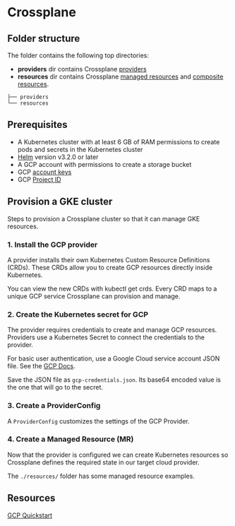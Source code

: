 # Crossplane

## Folder structure

The folder contains the following top directories:

- **providers** dir contains Crossplane [providers](https://docs.crossplane.io/v1.12/concepts/providers/)
- **resources** dir contains Crossplane [managed resources](https://docs.crossplane.io/v1.12/concepts/managed-resources/) and [composite resources](https://docs.crossplane.io/v1.12/concepts/composition/).

```text
├── providers
└── resources
```

## Prerequisites

- A Kubernetes cluster with at least 6 GB of RAM permissions to create pods and secrets in the Kubernetes cluster
- [Helm](https://helm.sh/) version v3.2.0 or later
- A GCP account with permissions to create a storage bucket
- GCP [account keys](https://cloud.google.com/iam/docs/creating-managing-service-account-keys)
- GCP [Project ID](https://support.google.com/googleapi/answer/7014113?hl=en)

## Provision a GKE cluster

Steps to provision a Crossplane cluster so that it can manage GKE resources.

### 1. Install the GCP provider

A provider installs their own Kubernetes Custom Resource Definitions (CRDs). These CRDs allow you to create GCP resources directly inside Kubernetes.

You can view the new CRDs with kubectl get crds. Every CRD maps to a unique GCP service Crossplane can provision and manage.

### 2. Create the Kubernetes secret for GCP

The provider requires credentials to create and manage GCP resources.
Providers use a Kubernetes Secret to connect the credentials to the provider.

For basic user authentication, use a Google Cloud service account JSON file.
See the [GCP Docs](https://cloud.google.com/iam/docs/creating-managing-service-account-keys).

Save the JSON file as `gcp-credentials.json`. Its base64 encoded value is the one that will go
to the secret.

### 3. Create a ProviderConfig

A `ProviderConfig` customizes the settings of the GCP Provider.

### 4. Create a Managed Resource (MR)

Now that the provider is configured we can create Kubernetes resources so Crossplane
defines the required state in our target cloud provider.

The `./resources/` folder has some managed resource examples.

## Resources

[GCP Quickstart](https://docs.crossplane.io/v1.12/getting-started/provider-gcp/)
